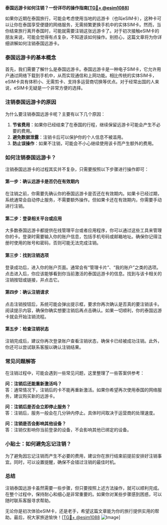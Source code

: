 **泰国远游卡如何注销？一份详尽的操作指南[[TG💪+ @esim1088](https://t.me/s/esim1088)]**

如果你近期在泰国旅行，可能会考虑使用当地的远游卡（也叫eSIM卡），这种卡可以让你在泰国享受便捷的网络服务，无需频繁更换手机中的实体SIM卡。然而，当你结束旅行离开泰国时，可能就需要注销这张远游卡了。对于初次接触eSIM卡的朋友来说，可能会觉得有点复杂，不知道该如何操作。别担心，这篇文章将为你详细讲解如何注销泰国远游卡。

### 泰国远游卡的基本概念

首先，我们需要了解什么是泰国远游卡。泰国远游卡是一种电子SIM卡，它允许用户通过网络下载到手机中，从而实现通信和上网功能。相比传统的实体SIM卡，eSIM卡具有体积小、无需剪卡、支持多运营商切换等优点。对于经常出国的人来说，eSIM卡无疑是一个非常方便的选择。

### 注销泰国远游卡的原因

为什么要注销泰国远游卡呢？主要有以下几个原因：

1. **节省费用**：如果你已经结束了在泰国的行程，继续保留远游卡可能会产生不必要的费用。
2. **避免数据泄露**：注销卡后可以保护你的个人信息不被滥用。
3. **防止误操作**：如果不注销，可能会不小心继续使用该卡而产生额外的费用。

### 如何注销泰国远游卡？

注销泰国远游卡的过程其实并不复杂，只需要按照以下步骤进行操作即可：

#### 第一步：确认远游卡是否仍在有效期内

在注销之前，你需要先确认你的泰国远游卡是否还在有效期内。如果卡已经过期，系统通常会自动停止服务，不需要额外操作。但如果卡还在有效期内，你需要手动进行注销。

#### 第二步：登录相关平台或应用

大多数泰国远游卡都提供在线管理平台或者应用程序，你可以通过这些工具来管理你的卡。登录时需要输入你的账户信息，包括手机号码或邮箱地址。确保你记得注册时使用的账号和密码，否则可能无法完成注销。

#### 第三步：找到注销选项

登录成功后，进入你的账户页面。通常会有“管理卡片”、“我的账户”之类的选项。点击进入后，你应该能够看到你当前激活的泰国远游卡的信息。找到与该卡相关的注销按钮或链接，并点击它。

#### 第四步：确认注销请求

点击注销按钮后，系统可能会弹出提示框，要求你再次确认是否真的要注销该卡。阅读提示内容，确保你确实想要注销后再点击确认。如果一切顺利，你的泰国远游卡就会开始注销流程。

#### 第五步：检查注销状态

注销完成后，建议你再次登录账户查看注销状态，确保卡已经被成功注销。此外，你还可以尝试联系客服以确认注销结果。

### 常见问题解答

在注销过程中，可能会遇到一些常见问题，这里整理了一些答案供参考：

**问：注销后还能重新激活吗？**  
答：通常情况下，注销后的卡不能再重新激活。如果你希望再次使用泰国的网络服务，建议购买新的远游卡。

**问：注销后是否会立即停止服务？**  
答：注销后，服务一般会在几分钟内停止。具体时间取决于运营商的处理速度。

**问：注销是否会影响其他设备？**  
答：注销仅影响你当前登录的设备，不会影响其他已绑定的设备。

### 小贴士：如何避免忘记注销？

为了避免因忘记注销而产生不必要的费用，建议你在旅行结束前提前安排好注销事宜。同时，可以设置提醒，确保不会错过注销的最佳时机。

### 总结

注销泰国远游卡虽然需要一些步骤，但只要按照上述方法操作，就可以顺利完成。在整个过程中，保持耐心和细心是非常重要的。如果你对某些步骤感到困惑，可以随时联系客服寻求帮助。

无论你是初次体验eSIM卡，还是老手，希望这篇文章能为你的旅行提供实用的帮助。最后，祝大家旅途愉快！[[TG💪+ @esim1088](https://t.me/s/esim1088) ![Image](https://i.postimg.cc/4NQfJmqS/Snipaste-2025-05-13-00-14-12.png)]